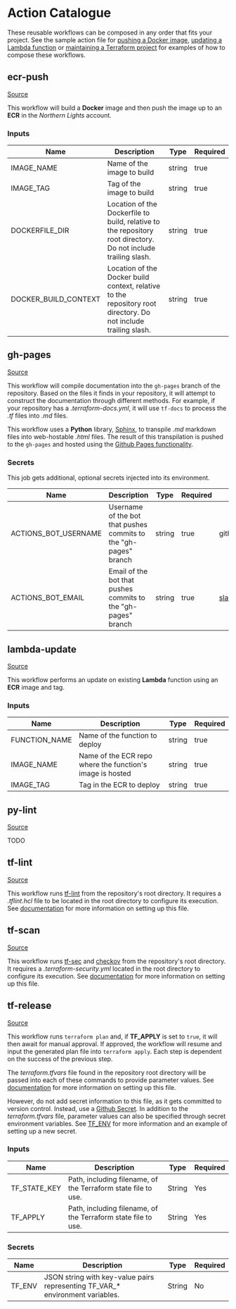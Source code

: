 # Action Catalogue

These reusable workflows can be composed in any order that fits your project. See the sample action file for [pushing a Docker image](https://github.com/cumberland-cloud/workflows/blob/master/.github/.sample.action.ecr.yaml), [updating a Lambda function](https://github.com/cumberland-cloud/workflows/blob/master/.github/.sample.action.lambda.yaml) or [maintaining a Terraform project](https://github.com/cumberland-cloud/workflows/blob/master/.github/.sample.action.terraform.yaml) for examples of how to compose these workflows.

## ecr-push

[Source](https://github.com/cumberland-cloud/workflows/blob/main/.github/workflows/ecr-push.yaml)

This workflow will build a **Docker** image and then push the image up to an **ECR** in the _Northern Lights_ account.

### Inputs

| Name | Description | Type | Required | 
| ---- | ----------- | ---- | -------- |
| IMAGE_NAME | Name of the image to build | string | true |
| IMAGE_TAG | Tag of the image to build | string | true |
| DOCKERFILE_DIR |  Location of the Dockerfile to build, relative to the repository root directory. Do not include trailing slash. | string | true |
| DOCKER_BUILD_CONTEXT | Location of the Docker build context, relative to the repository root directory. Do not include trailing slash. | string | true|
 
## gh-pages

[Source](https://github.com/cumberland-cloud/workflows/blob/main/.github/workflows/gh-pages.yaml)

This workflow will compile documentation into the `gh-pages` branch of the repository. Based on the files it finds in your repository, it will attempt to construct the documentation through different methods. For example, if your repository has a _.terraform-docs.yml_, it will use `tf-docs` to process the _.tf_ files into _.md_ files.

This workflow uses a **Python** library, [Sphinx](), to transpile _.md_ markdown files into web-hostable _.html_ files. The result of this transpilation is pushed to the `gh-pages` and hosted using the [Github Pages functionality](https://pages.github.com).

### Secrets

This job gets additional, optional secrets injected into its environment.

| Name | Description | Type | Required | Default | 
| ---- | ----------- | ---- | -------- | ------- |
| ACTIONS_BOT_USERNAME| Username of the bot that pushes commits to the "gh-pages" branch | string | true | github-slave-bot |
| ACTIONS_BOT_EMAIL | Email of the bot that pushes commits to the "gh-pages" branch | string | true | slave@github.com |

## lambda-update

[Source](https://github.com/cumberland-cloud/workflows/blob/main/.github/workflows/lambda-update.yaml)

This workflow performs an update on existing **Lambda** function using an **ECR** image and tag. 

### Inputs

| Name | Description | Type | Required | 
| ---- | ----------- | ---- | -------- |
| FUNCTION_NAME | Name of the function to deploy | string | true |
| IMAGE_NAME | Name of the ECR repo where the function's image is hosted | string | true |
| IMAGE_TAG | Tag in the ECR to deploy | string | true |

## py-lint

[Source](https://github.com/cumberland-cloud/workflows/blob/main/.github/workflows/py-lint.yaml)

TODO

## tf-lint

[Source](https://github.com/cumberland-cloud/workflows/blob/main/.github/workflows/tf-lint.yaml)

This workflow runs [tf-lint](https://github.com/terraform-linters/tflint) from the repository's root directory. It requires a _.tflint.hcl_ file to be located in the root directory to configure its execution. See [documentation](https://github.com/terraform-linters/tflint/blob/master/docs/user-guide/config.md) for more information on setting up this file.

## tf-scan

[Source](https://github.com/cumberland-cloud/workflows/blob/main/.github/workflows/tf-scan.yaml)

This workflow runs [tf-sec](https://github.com/aquasecurity/tfsec) and [checkov]() from the repository's root directory. It requires a _.terraform-security.yml_ located in the root directory to configure its execution. See [documentation](https://aquasecurity.github.io/tfsec/v1.28.0/guides/configuration/config/) for more information on setting up this file.

## tf-release

[Source](https://github.com/cumberland-cloud/workflows/blob/main/.github/workflows/tf-release.yml)

This workflow runs `terraform plan` and, if **TF_APPLY** is set to `true`, it will then await for manual approval. If approved, the workflow will resume and input the generated plan file into `terraform apply`. Each step is dependent on the success of the previous step. 

The _terraform.tfvars_ file found in the repository root directory will be passed into each of these commands to provide parameter values. See [documentation](https://developer.hashicorp.com/terraform/language/values/variables#variable-definitions-tfvars-files) for more information on setting up this file.

However, do not add secret information to this file, as it gets committed to version control. Instead, use a [Github Secret](https://docs.github.com/en/rest/actions/secrets). In addition to the _terraform.tfvars_ file, parameter values can also be specified through secret environment variables. See [TF_ENV](./TERRAFORM.md#tf_env) for more information and an example of setting up a new secret.

### Inputs

| Name | Description | Type | Required | 
| ---- | ----------- | ---- | -------- |
| TF_STATE_KEY | Path, including filename, of the Terraform state file to use. | String | Yes |
| TF_APPLY | Path, including filename, of the Terraform state file to use. | String | Yes |


### Secrets

| Name | Description | Type | Required | 
| ---- | ----------- | ---- | -------- |
| TF_ENV | JSON string with key-value pairs representing TF_VAR_* environment variables. | String | No |
